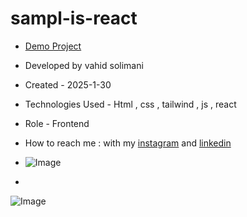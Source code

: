 # sampl-is-react

- [Demo Project](https://sampl-is-react.vercel.app/)

- Developed by vahid solimani

- Created - 2025-1-30

- Technologies Used - Html , css , tailwind , js , react
  
- Role - Frontend

- How to reach me : with my [instagram](https://instagram.com/vahidsolimani.dev) and [linkedin](https://www.linkedin.com/in/vahid-solimani-33403a333?utm_source=share&utm_campaign=share_via&utm_content=profile&utm_medium=android_app)
- ![Image](https://github.com/user-attachments/assets/642941d0-0c03-408a-aae9-d303f23c742a)
- 
![Image](https://github.com/user-attachments/assets/ecbc733f-1160-4d9b-b600-9f0e2c9abe98)
